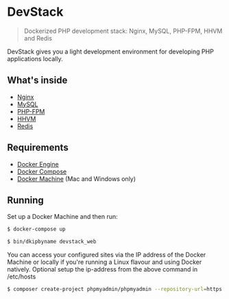 # DevStack

> Dockerized PHP development stack: Nginx, MySQL, PHP-FPM, HHVM and Redis

DevStack gives you a light development environment for developing PHP applications locally.

## What's inside

* [Nginx](http://nginx.org/)
* [MySQL](http://www.mysql.com/)
* [PHP-FPM](http://php-fpm.org/)
* [HHVM](http://www.hhvm.com/)
* [Redis](http://redis.io/)

## Requirements

* [Docker Engine](https://docs.docker.com/installation/)
* [Docker Compose](https://docs.docker.com/compose/)
* [Docker Machine](https://docs.docker.com/machine/) (Mac and Windows only)

## Running

Set up a Docker Machine and then run:

```sh
$ docker-compose up
```

```sh
$ bin/dkipbyname devstack_web
```

You can access your configured sites via the IP address of the Docker Machine or locally if you're running a Linux flavour and using Docker natively.
Optional setup the ip-address from the above command in /etc/hosts


```sh
$ composer create-project phpmyadmin/phpmyadmin --repository-url=https://www.phpmyadmin.net/packages.json
```
 